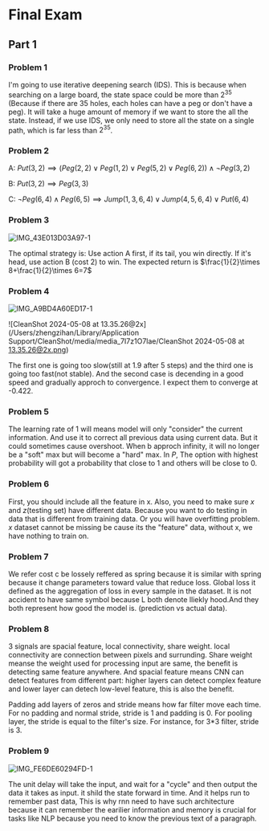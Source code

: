 # Final Exam

## Part 1

### Problem 1

I'm going to use iterative deepening search (IDS). This is because when searching on a large board, the state space could be more than $2^{35}$ (Because if there are 35 holes, each holes can have a peg or don't have a peg). It will take a huge amount of memory if we want to store the all the state. Instead, if we use IDS, we only need to store all the state on a single path, which is far less than $2^{35}$​.

### Problem 2

A: $Put(3,2)\implies (Peg(2,2)\lor Peg(1,2)\lor Peg(5,2)\lor Peg(6,2))\land \lnot Peg(3,2)$

B: $Put(3,2)\implies Peg(3,3)$​

C: $\lnot Peg(6,4)\land Peg(6,5)\implies Jump(1,3,6,4)\lor Jump(4,5,6,4)\lor Put(6,4)$



### Problem 3

![IMG_43E013D03A97-1](/Users/zhengzihan/Downloads/IMG_43E013D03A97-1.jpeg)

The optimal strategy is: Use action A first, if its tail, you win directly. If it's head, use action B (cost 2) to win. The expected return is $\frac{1}{2}\times 8+\frac{1}{2}\times 6=7$





### Problem 4

![IMG_A9BD4A60ED17-1](/Users/zhengzihan/Downloads/IMG_A9BD4A60ED17-1.jpeg)

![CleanShot 2024-05-08 at 13.35.26@2x](/Users/zhengzihan/Library/Application Support/CleanShot/media/media_7I7z1O7lae/CleanShot 2024-05-08 at 13.35.26@2x.png)

The first one is going too slow(still at 1.9 after 5 steps) and the third one is going too fast(not stable). And the second case is decending in a good speed and gradually approch to convergence. I expect them to converge at -0.422.

### Problem 5

The learning rate of 1 will means model will only "consider" the current information. And use it to correct all previous data using current data. But it could sometimes cause overshoot.  When b approch infinity, it will no longer be a "soft" max but will become a "hard" max. In $P$, The option with highest  probability will got a probability that close to 1 and others will be close to 0.



### Problem 6

First, you should include all the feature in x. Also, you need to make sure $x$ and $z$(testing set) have different data. Because you want to do testing in data that is different from training data. Or you will have overfitting problem. $x$ dataset cannot be missing be cause its the "feature" data, without x, we have nothing to train on.  

### Problem 7

We refer cost c be lossely reffered as spring because it is similar with spring because it change parameters toward value that reduce loss. Global loss it defined as the aggregation of loss in every sample in the dataset. It is not accident to have same symbol because L both denote lliekly hood.And they both represent how good the model is. (prediction vs actual data).



### Problem 8

3 signals are spacial feature, local connectivity, share weight. local connectivity are connection between pixels and surrunding. Share weight meanse the weight used for processing input are same, the benefit is detecting same feature anywhere. And spacial feature means CNN can detect features from different part: higher layers can detect complex feature  and lower layer can detech low-level feature, this is also the benefit.



Padding add layers of zeros and stride means how far filter move each time. For no padding and normal stride, stride is 1 and padding is 0. For pooling layer, the stride is equal to the filter's size. For instance, for 3*3 filter, stride is 3.





### Problem 9

![IMG_FE6DE60294FD-1](/Users/zhengzihan/Downloads/IMG_FE6DE60294FD-1.jpeg)



The unit delay will take the input, and wait for a "cycle" and then output the data it takes as input. it shild the state forward in time. And it helps run to remember past data, This is why rnn need to have such architecture because it can remember the earilier information and memory is crucial for tasks like NLP because you need to know the previous text of a paragraph.